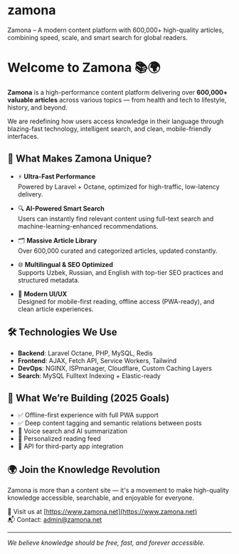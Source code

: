 # zamona
Zamona – A modern content platform with 600,000+ high-quality articles, combining speed, scale, and smart search for global readers.

# Welcome to Zamona 📚🌍

**Zamona** is a high-performance content platform delivering over **600,000+ valuable articles** across various topics — from health and tech to lifestyle, history, and beyond.

We are redefining how users access knowledge in their language through blazing-fast technology, intelligent search, and clean, mobile-friendly interfaces.

## 🚀 What Makes Zamona Unique?

- ⚡ **Ultra-Fast Performance**  
  Powered by Laravel + Octane, optimized for high-traffic, low-latency delivery.

- 🔍 **AI-Powered Smart Search**  
  Users can instantly find relevant content using full-text search and machine-learning-enhanced recommendations.

- 🗂️ **Massive Article Library**  
  Over 600,000 curated and categorized articles, updated constantly.

- 🌐 **Multilingual & SEO Optimized**  
  Supports Uzbek, Russian, and English with top-tier SEO practices and structured metadata.

- 📱 **Modern UI/UX**  
  Designed for mobile-first reading, offline access (PWA-ready), and clean article experiences.

## 🛠️ Technologies We Use

- **Backend**: Laravel Octane, PHP, MySQL, Redis  
- **Frontend**: AJAX, Fetch API, Service Workers, Tailwind  
- **DevOps**: NGINX, ISPmanager, Cloudflare, Custom Caching Layers  
- **Search**: MySQL Fulltext Indexing + Elastic-ready

## 🧩 What We’re Building (2025 Goals)

- ✅ Offline-first experience with full PWA support  
- ✅ Deep content tagging and semantic relations between posts  
- 🚧 Voice search and AI summarization  
- 🚧 Personalized reading feed  
- 🚧 API for third-party app integration

## 🌍 Join the Knowledge Revolution

Zamona is more than a content site — it's a movement to make high-quality knowledge accessible, searchable, and enjoyable for everyone.

📎 Visit us at [https://www.zamona.net](https://www.zamona.net)  
📬 Contact: admin@zamona.net

---

_We believe knowledge should be free, fast, and forever accessible._

